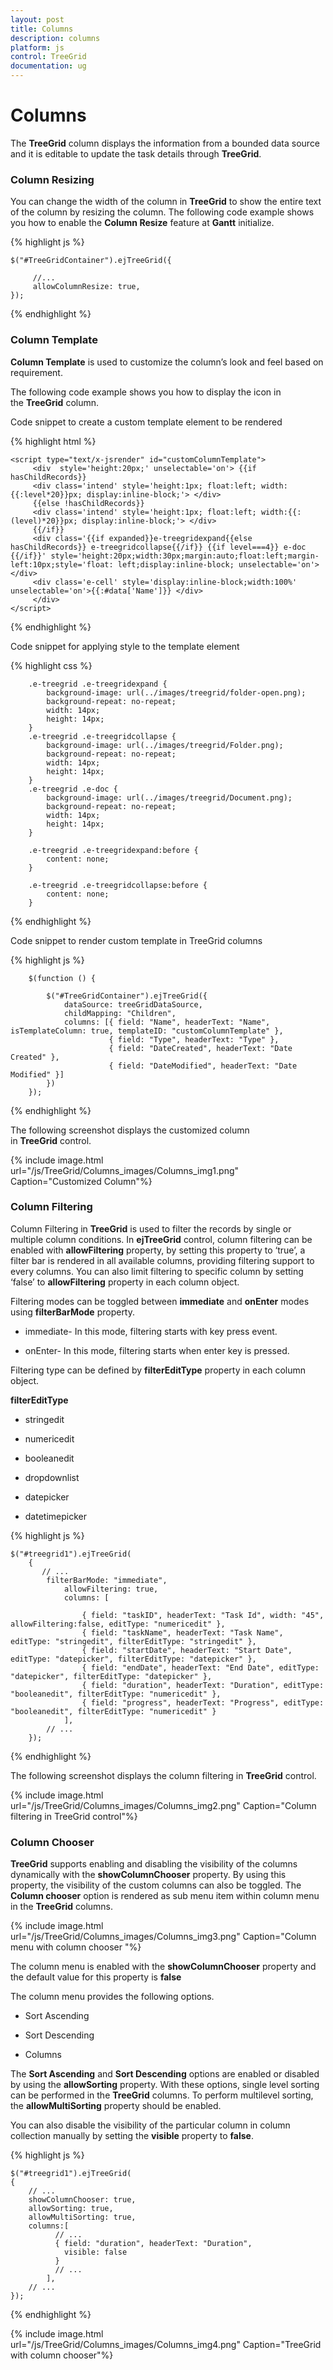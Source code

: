 ```yaml
---
layout: post
title: Columns
description: columns
platform: js
control: TreeGrid
documentation: ug
---
```


# Columns

The **TreeGrid** column displays the information from a bounded data source and it is editable to update the task details through **TreeGrid**.

### Column Resizing

You can change the width of the column in **TreeGrid** to show the entire text of the column by resizing the column. The following code example shows you how to enable the **Column Resize** feature at **Gantt** initialize.

{% highlight js %}


    $("#TreeGridContainer").ejTreeGrid({

         //...
         allowColumnResize: true,
    });



{% endhighlight %}

### Column Template

**Column Template** is used to customize the column’s look and feel based on requirement.

The following code example shows you how to display the icon in the **TreeGrid** column.

Code snippet to create a custom template element to be rendered

{% highlight html %}

    <script type="text/x-jsrender" id="customColumnTemplate">     
         <div  style='height:20px;' unselectable='on'> {{if hasChildRecords}}
         <div class='intend' style='height:1px; float:left; width: {{:level*20}}px; display:inline-block;'> </div>
         {{else !hasChildRecords}}
         <div class='intend' style='height:1px; float:left; width:{{:(level)*20}}px; display:inline-block;'> </div>
         {{/if}}                         
         <div class='{{if expanded}}e-treegridexpand{{else hasChildRecords}} e-treegridcollapse{{/if}} {{if level===4}} e-doc {{/if}}' style='height:20px;width:30px;margin:auto;float:left;margin-left:10px;style='float: left;display:inline-block; unselectable='on'> </div>
         <div class='e-cell' style='display:inline-block;width:100%' unselectable='on'>{{:#data['Name']}} </div>
         </div>
    </script>    
    
{% endhighlight %}

Code snippet for applying style to the template element

{% highlight css %}

        .e-treegrid .e-treegridexpand {
            background-image: url(../images/treegrid/folder-open.png);
            background-repeat: no-repeat;
            width: 14px;
            height: 14px;
        }
        .e-treegrid .e-treegridcollapse {
            background-image: url(../images/treegrid/Folder.png);
            background-repeat: no-repeat;
            width: 14px;
            height: 14px;
        }
        .e-treegrid .e-doc {
            background-image: url(../images/treegrid/Document.png);
            background-repeat: no-repeat;
            width: 14px;
            height: 14px;
        }

        .e-treegrid .e-treegridexpand:before {
            content: none;
        }

        .e-treegrid .e-treegridcollapse:before {
            content: none;
        }
        
{% endhighlight %}

Code snippet to render custom template in TreeGrid columns

{% highlight js %}

        $(function () {

            $("#TreeGridContainer").ejTreeGrid({
                dataSource: treeGridDataSource,
                childMapping: "Children",
                columns: [{ field: "Name", headerText: "Name", isTemplateColumn: true, templateID: "customColumnTemplate" },
                          { field: "Type", headerText: "Type" },
                          { field: "DateCreated", headerText: "Date Created" },
                          { field: "DateModified", headerText: "Date Modified" }]
            })
        });

{% endhighlight %}



The following screenshot displays the customized column in **TreeGrid** control.

{% include image.html url="/js/TreeGrid/Columns_images/Columns_img1.png" Caption="Customized Column"%}

### Column Filtering

Column Filtering in **TreeGrid** is used to filter the records by single or multiple column conditions. In **ejTreeGrid** control, column filtering can be enabled with **allowFiltering** property, by setting this property to ‘true’, a filter bar is rendered in all available columns, providing filtering support to every columns. You can also limit filtering to specific column by setting ‘false’ to **allowFiltering** property in each column object.

Filtering modes can be toggled between **immediate** and **onEnter** modes using **filterBarMode** property.

* immediate- In this mode, filtering starts with key press event.

* onEnter- In this mode, filtering starts when enter key is pressed.

Filtering type can be defined by **filterEditType** property in each column object.

**filterEditType**

* stringedit

* numericedit

* booleanedit

* dropdownlist

* datepicker

* datetimepicker



{% highlight js %}


    $("#treegrid1").ejTreeGrid(
        {   
           // ...     
            filterBarMode: "immediate",
                allowFiltering: true,
                columns: [

                    { field: "taskID", headerText: "Task Id", width: "45", allowFiltering:false, editType: "numericedit" },
                    { field: "taskName", headerText: "Task Name", editType: "stringedit", filterEditType: "stringedit" },
                    { field: "startDate", headerText: "Start Date", editType: "datepicker", filterEditType: "datepicker" },
                    { field: "endDate", headerText: "End Date", editType: "datepicker", filterEditType: "datepicker" },
                    { field: "duration", headerText: "Duration", editType: "booleanedit", filterEditType: "numericedit" },
                    { field: "progress", headerText: "Progress", editType: "booleanedit", filterEditType: "numericedit" }
                ],
            // ...             
        });


{% endhighlight %}



The following screenshot displays the column filtering in **TreeGrid** control.

{% include image.html url="/js/TreeGrid/Columns_images/Columns_img2.png" Caption="Column filtering in TreeGrid control"%}

### Column Chooser

**TreeGrid** supports enabling and disabling the visibility of the columns dynamically with the **showColumnChooser** property. By using this property, the visibility of the custom columns can also be toggled. The **Column chooser** option is rendered as sub menu item within column menu in the **TreeGrid** columns.

{% include image.html url="/js/TreeGrid/Columns_images/Columns_img3.png" Caption="Column menu with column chooser                                                  "%}

The column menu is enabled with the **showColumnChooser** property and the default value for this property is **false**

The column menu provides the following options.

* Sort Ascending

* Sort Descending

* Columns 

The **Sort Ascending** and **Sort Descending** options are enabled or disabled by using the **allowSorting** property. With these options, single level sorting can be performed in the **TreeGrid** columns. To perform multilevel sorting, the **allowMultiSorting** property should be enabled. 

You can also disable the visibility of the particular column in column collection manually by setting the **visible** property to **false**.

{% highlight js %}


    $("#treegrid1").ejTreeGrid(
    {   
        // ...     
        showColumnChooser: true,
        allowSorting: true,
        allowMultiSorting: true,
        columns:[
              // ...  
              { field: "duration", headerText: "Duration", 
                visible: false
              }
              // ...  
            ],
        // ...             
    });


{% endhighlight %}



{% include image.html url="/js/TreeGrid/Columns_images/Columns_img4.png" Caption="TreeGrid with column chooser"%}


